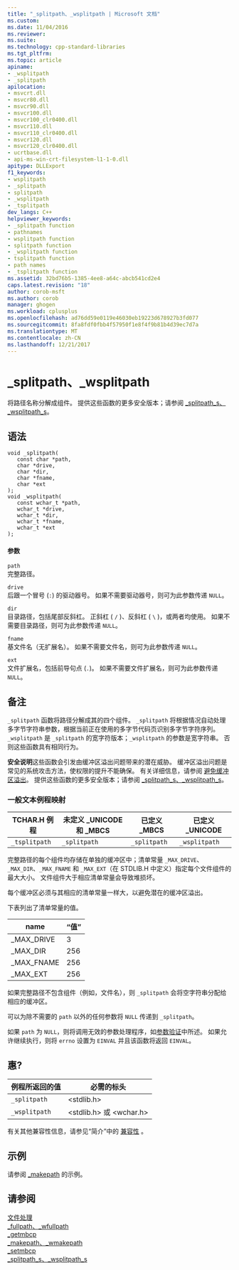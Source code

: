 ```yaml
---
title: "_splitpath、_wsplitpath | Microsoft 文档"
ms.custom: 
ms.date: 11/04/2016
ms.reviewer: 
ms.suite: 
ms.technology: cpp-standard-libraries
ms.tgt_pltfrm: 
ms.topic: article
apiname:
- _wsplitpath
- _splitpath
apilocation:
- msvcrt.dll
- msvcr80.dll
- msvcr90.dll
- msvcr100.dll
- msvcr100_clr0400.dll
- msvcr110.dll
- msvcr110_clr0400.dll
- msvcr120.dll
- msvcr120_clr0400.dll
- ucrtbase.dll
- api-ms-win-crt-filesystem-l1-1-0.dll
apitype: DLLExport
f1_keywords:
- wsplitpath
- _splitpath
- splitpath
- _wsplitpath
- _tsplitpath
dev_langs: C++
helpviewer_keywords:
- _splitpath function
- pathnames
- wsplitpath function
- splitpath function
- _wsplitpath function
- tsplitpath function
- path names
- _tsplitpath function
ms.assetid: 32bd76b5-1385-4ee8-a64c-abcb541cd2e4
caps.latest.revision: "18"
author: corob-msft
ms.author: corob
manager: ghogen
ms.workload: cplusplus
ms.openlocfilehash: ad76dd59e0119e46030eb19223d678927b3fd077
ms.sourcegitcommit: 8fa8fdf0fbb4f57950f1e8f4f9b81b4d39ec7d7a
ms.translationtype: MT
ms.contentlocale: zh-CN
ms.lasthandoff: 12/21/2017
---
```

# <a name="splitpath-wsplitpath"></a>_splitpath、_wsplitpath
将路径名称分解成组件。 提供这些函数的更多安全版本；请参阅 [_splitpath_s、_wsplitpath_s](../../c-runtime-library/reference/splitpath-s-wsplitpath-s.md)。  
  
## <a name="syntax"></a>语法  
  
```  
void _splitpath(  
   const char *path,  
   char *drive,  
   char *dir,  
   char *fname,  
   char *ext   
);  
void _wsplitpath(  
   const wchar_t *path,  
   wchar_t *drive,  
   wchar_t *dir,  
   wchar_t *fname,  
   wchar_t *ext   
);  
```  
  
#### <a name="parameters"></a>参数  
 `path`  
 完整路径。  
  
 `drive`  
 后跟一个冒号 (`:`) 的驱动器号。 如果不需要驱动器号，则可为此参数传递 `NULL`。  
  
 `dir`  
 目录路径，包括尾部反斜杠。 正斜杠 ( `/` )、反斜杠 ( `\` )，或两者均使用。 如果不需要目录路径，则可为此参数传递 `NULL`。  
  
 `fname`  
 基文件名（无扩展名）。 如果不需要文件名，则可为此参数传递 `NULL`。  
  
 `ext`  
 文件扩展名，包括前导句点 (`.`)。 如果不需要文件扩展名，则可为此参数传递 `NULL`。  
  
## <a name="remarks"></a>备注  
 `_splitpath` 函数将路径分解成其的四个组件。 `_splitpath` 将根据情况自动处理多字节字符串参数，根据当前正在使用的多字节代码页识别多字节字符序列。 `_wsplitpath` 是 `_splitpath` 的宽字符版本；`_wsplitpath` 的参数是宽字符串。 否则这些函数具有相同行为。  
  
 **安全说明**这些函数会引发由缓冲区溢出问题带来的潜在威胁。 缓冲区溢出问题是常见的系统攻击方法，使权限的提升不能确保。 有关详细信息，请参阅 [避免缓冲区溢出](http://msdn.microsoft.com/library/windows/desktop/ms717795)。 提供这些函数的更多安全版本；请参阅 [_splitpath_s、_wsplitpath_s](../../c-runtime-library/reference/splitpath-s-wsplitpath-s.md)。  
  
### <a name="generic-text-routine-mappings"></a>一般文本例程映射  
  
|TCHAR.H 例程|未定义 _UNICODE 和 _MBCS|已定义 _MBCS|已定义 _UNICODE|  
|---------------------|------------------------------------|--------------------|-----------------------|  
|`_tsplitpath`|`_splitpath`|`_splitpath`|`_wsplitpath`|  
  
 完整路径的每个组件均存储在单独的缓冲区中；清单常量 `_MAX_DRIVE`、`_MAX_DIR`、`_MAX_FNAME` 和 `_MAX_EXT`（在 STDLIB.H 中定义）指定每个文件组件的最大大小。 文件组件大于相应清单常量会导致堆损坏。  
  
 每个缓冲区必须与其相应的清单常量一样大，以避免潜在的缓冲区溢出。  
  
 下表列出了清单常量的值。  
  
|name|“值”|  
|----------|-----------|  
|_MAX_DRIVE|3|  
|_MAX_DIR|256|  
|_MAX_FNAME|256|  
|_MAX_EXT|256|  
  
 如果完整路径不包含组件（例如，文件名），则 `_splitpath` 会将空字符串分配给相应的缓冲区。  
  
 可以为除不需要的 `path` 以外的任何参数将 `NULL` 传递到 `_splitpath`。  
  
 如果 `path` 为 `NULL`，则将调用无效的参数处理程序，如[参数验证](../../c-runtime-library/parameter-validation.md)中所述。 如果允许继续执行，则将 `errno` 设置为 `EINVAL` 并且该函数将返回 `EINVAL`。  
  
## <a name="requirements"></a>惠?  
  
|例程所返回的值|必需的标头|  
|-------------|---------------------|  
|`_splitpath`|\<stdlib.h>|  
|`_wsplitpath`|\<stdlib.h> 或 \<wchar.h>|  
  
 有关其他兼容性信息，请参见“简介”中的 [兼容性](../../c-runtime-library/compatibility.md) 。  
  
## <a name="example"></a>示例  
 请参阅 [_makepath](../../c-runtime-library/reference/makepath-wmakepath.md) 的示例。  
  
## <a name="see-also"></a>请参阅  
 [文件处理](../../c-runtime-library/file-handling.md)   
 [_fullpath、_wfullpath](../../c-runtime-library/reference/fullpath-wfullpath.md)   
 [_getmbcp](../../c-runtime-library/reference/getmbcp.md)   
 [_makepath、_wmakepath](../../c-runtime-library/reference/makepath-wmakepath.md)   
 [_setmbcp](../../c-runtime-library/reference/setmbcp.md)   
 [_splitpath_s、_wsplitpath_s](../../c-runtime-library/reference/splitpath-s-wsplitpath-s.md)